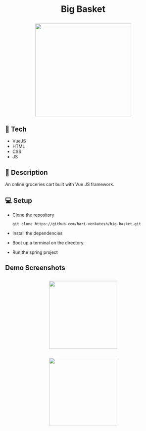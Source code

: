 <h1 align="center">Big Basket</h1>
<h2 align="center">
    <img src="big-basket/src/assets/logo.png" height="300px" width="310;ppx">
</h2>

## 🧱 Tech
- VueJS
- HTML
- CSS
- JS

## 🧾 Description
An online groceries cart built with Vue JS framework.

## 💻 Setup
- Clone the repository

    ` git clone https://github.com/hari-venkatesh/big-basket.git `
- Install the dependencies
- Boot up a terminal on the directory.
- Run the spring project

## Demo Screenshots
<h2 align="center">
    <img src="big-basket/src/assets/snap1.png" height="220px">
</h2>
<h2 align="center">
    <img src="big-basket/src/assets/snap2.png" height="220px">
</h2>
